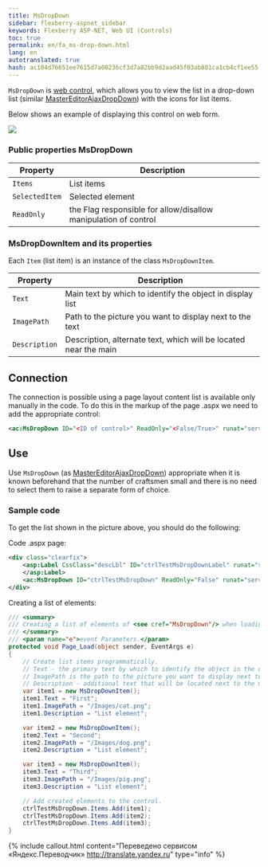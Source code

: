 ```yaml
--- 
title: MsDropDown 
sidebar: flexberry-aspnet_sidebar 
keywords: Flexberry ASP-NET, Web UI (Controls) 
toc: true 
permalink: en/fa_ms-drop-down.html 
lang: en 
autotranslated: true 
hash: ac104d76651ee7615d7a00236cf3d7a82bb9d2aad45f03ab881ca1cb4cf1ee55 
--- 
```


`MsDropDown` is [web control](fa_web-controls.html), which allows you to view the list in a drop-down list (similar [MasterEditorAjaxDropDown](fa_master-editor-ajax-dropdown.html)) with the icons for list items. 

Below shows an example of displaying this control on web form. 

![](/images/pages/products/flexberry-aspnet/controls/ms-drop-down.png) 

### Public properties MsDropDown 

|Property|Description| 
|-------------|---------------------------------| 
|`Items`|List items| 
|`SelectedItem`|Selected element| 
|`ReadOnly`|the Flag responsible for allow/disallow manipulation of control| 

### MsDropDownItem and its properties 

Each `Item` (list item) is an instance of the class `MsDropDownItem`. 

|Property|Description| 
|-------------|---------------------------------| 
|`Text`|Main text by which to identify the object in display list| 
|`ImagePath`|Path to the picture you want to display next to the text| 
|`Description`|Description, alternate text, which will be located near the main| 

## Connection 

The connection is possible using a page layout content list is available only manually in the code. To do this in the markup of the page .aspx we need to add the appropriate control: 

```xml
<ac:MsDropDown ID="<ID of control>" ReadOnly="<False/True>" runat="server"/>
``` 

## Use 

Use `MsDropDown` (as [MasterEditorAjaxDropDown](fa_master-editor-ajax-dropdown.html)) appropriate when it is known beforehand that the number of craftsmen small and there is no need to select them to raise a separate form of choice. 

### Sample code 

To get the list shown in the picture above, you should do the following: 

Code .aspx page: 

```xml
<div class="clearfix">
    <asp:Label CssClass="descLbl" ID="ctrlTestMsDropDownLabel" runat="server" Text=List EnableViewState="False">
    </asp:Label>
    <ac:MsDropDown ID="ctrlTestMsDropDown" ReadOnly="False" runat="server"/>
</div>
``` 

Creating a list of elements: 

```csharp
/// <summary> 
/// Creating a list of elements of <see cref="MsDropDown"/> when loading the control. 
/// </summary> 
/// <param name="e">event Parameters.</param> 
protected void Page_Load(object sender, EventArgs e)
{
    // Create list items programmatically. 
    // Text - the primary text by which to identify the object in the display list. 
    // ImagePath is the path to the picture you want to display next to the text. 
    // Description - additional text that will be located next to the main. 
    var item1 = new MsDropDownItem();
    item1.Text = "First";
    item1.ImagePath = "/Images/cat.png";
    item1.Description = "List element";

    var item2 = new MsDropDownItem();
    item2.Text = "Second";
    item2.ImagePath = "/Images/dog.png";
    item2.Description = "List element";

    var item3 = new MsDropDownItem();
    item3.Text = "Third";
    item3.ImagePath = "/Images/pig.png";
    item3.Description = "List element";

    // Add created elements to the control. 
    ctrlTestMsDropDown.Items.Add(item1);
    ctrlTestMsDropDown.Items.Add(item2);
    ctrlTestMsDropDown.Items.Add(item3);
}
``` 



{% include callout.html content="Переведено сервисом «Яндекс.Переводчик» <http://translate.yandex.ru>" type="info" %}